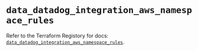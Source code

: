 # `data_datadog_integration_aws_namespace_rules`

Refer to the Terraform Registory for docs: [`data_datadog_integration_aws_namespace_rules`](https://registry.terraform.io/providers/datadog/datadog/3.34.0/docs/data-sources/integration_aws_namespace_rules).
